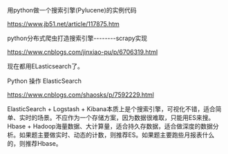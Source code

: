 用python做一个搜索引擎(Pylucene)的实例代码

https://www.jb51.net/article/117875.htm

python分布式爬虫打造搜索引擎--------scrapy实现

https://www.cnblogs.com/jinxiao-pu/p/6706319.html

现在都用ELasticsearch了。

Python 操作 ElasticSearch

https://www.cnblogs.com/shaosks/p/7592229.html

  ElasticSearch + Logstash + Kibana本质上是个搜索引擎，可视化不错，适合简单、实时的场景。不应作为一个存储方案，因为数据很难取，只能用ES来搜。Hbase + Hadoop海量数据、大计算量，适合持久存数据，适合做深度的数据分析。如果题主要做实时、动态的计数，则推荐ES。如果题主要跑些月报表什么的，则推荐Hbase。
